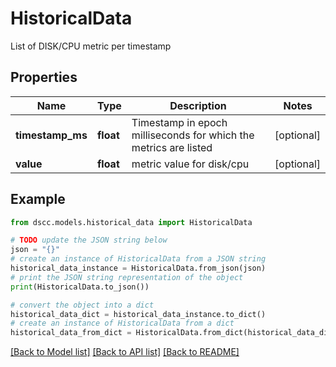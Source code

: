 # HistoricalData

List of DISK/CPU metric per timestamp

## Properties

Name | Type | Description | Notes
------------ | ------------- | ------------- | -------------
**timestamp_ms** | **float** | Timestamp in epoch milliseconds for which the metrics are listed | [optional] 
**value** | **float** | metric value for disk/cpu | [optional] 

## Example

```python
from dscc.models.historical_data import HistoricalData

# TODO update the JSON string below
json = "{}"
# create an instance of HistoricalData from a JSON string
historical_data_instance = HistoricalData.from_json(json)
# print the JSON string representation of the object
print(HistoricalData.to_json())

# convert the object into a dict
historical_data_dict = historical_data_instance.to_dict()
# create an instance of HistoricalData from a dict
historical_data_from_dict = HistoricalData.from_dict(historical_data_dict)
```
[[Back to Model list]](../README.md#documentation-for-models) [[Back to API list]](../README.md#documentation-for-api-endpoints) [[Back to README]](../README.md)


